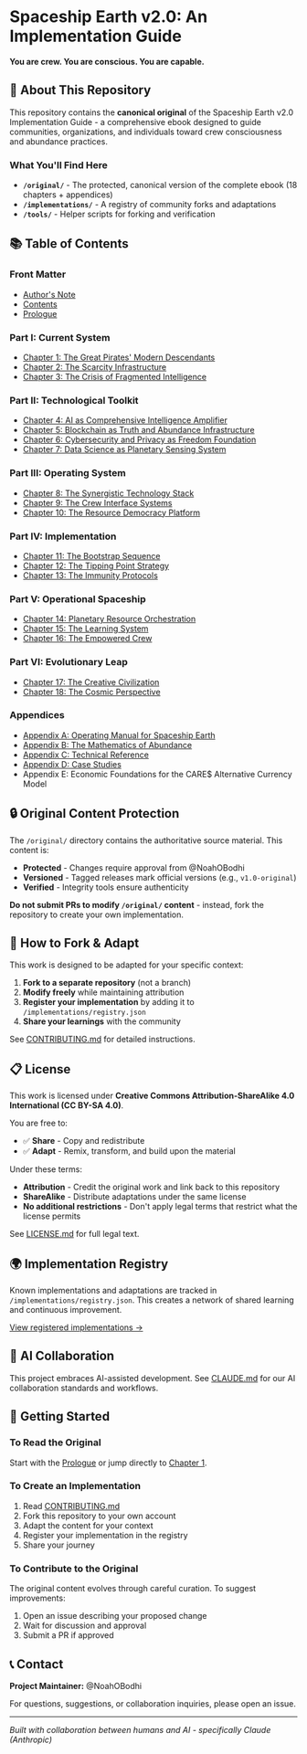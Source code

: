 # Spaceship Earth v2.0: An Implementation Guide

**You are crew. You are conscious. You are capable.**

## 📖 About This Repository

This repository contains the **canonical original** of the Spaceship Earth v2.0 Implementation Guide - a comprehensive ebook designed to guide communities, organizations, and individuals toward crew consciousness and abundance practices.

### What You'll Find Here

- **`/original/`** - The protected, canonical version of the complete ebook (18 chapters + appendices)
- **`/implementations/`** - A registry of community forks and adaptations
- **`/tools/`** - Helper scripts for forking and verification

## 📚 Table of Contents

### Front Matter
- [Author's Note](original/front_matter/00%20-%20Author's%20Note.md)
- [Contents](original/front_matter/00%20-%20Contents.md)
- [Prologue](original/front_matter/00%20-%20Prologue.md)

### Part I: Current System
- [Chapter 1: The Great Pirates' Modern Descendants](original/part_1_current_system/Chapter%201%20The%20Great%20Pirates'%20Modern%20Descendants.md)
- [Chapter 2: The Scarcity Infrastructure](original/part_1_current_system/Chapter%202%20The%20Scarcity%20Infrastructure.md)
- [Chapter 3: The Crisis of Fragmented Intelligence](original/part_1_current_system/Chapter%203%20The%20Crisis%20of%20Fragmented%20Intelligence.md)

### Part II: Technological Toolkit
- [Chapter 4: AI as Comprehensive Intelligence Amplifier](original/part_2_technological_toolkit/Chapter%204%20AI%20as%20Comprehensive%20Intelligence%20Amplifier.md)
- [Chapter 5: Blockchain as Truth and Abundance Infrastructure](original/part_2_technological_toolkit/Chapter%205%20Blockchain%20as%20Truth%20and%20Abundance%20Infrastructure.md)
- [Chapter 6: Cybersecurity and Privacy as Freedom Foundation](original/part_2_technological_toolkit/Chapter%206%20Cybersecurity%20and%20Privacy%20as%20Freedom%20Foundation.md)
- [Chapter 7: Data Science as Planetary Sensing System](original/part_2_technological_toolkit/Chapter%207%20Data%20Science%20as%20Planetary%20Sensing%20System.md)

### Part III: Operating System
- [Chapter 8: The Synergistic Technology Stack](original/part_3_operating_system/Chapter%208%20The%20Synergistic%20Technology%20Stack.md)
- [Chapter 9: The Crew Interface Systems](original/part_3_operating_system/Chapter%209%20The%20Crew%20Interface%20Systems.md)
- [Chapter 10: The Resource Democracy Platform](original/part_3_operating_system/Chapter%2010%20The%20Resource%20Democracy%20Platform.md)

### Part IV: Implementation
- [Chapter 11: The Bootstrap Sequence](original/part_4_implementation/Chapter%2011%20The%20Bootstrap%20Sequence.md)
- [Chapter 12: The Tipping Point Strategy](original/part_4_implementation/Chapter%2012%20The%20Tipping%20Point%20Strategy.md)
- [Chapter 13: The Immunity Protocols](original/part_4_implementation/Chapter%2013%20The%20Immunity%20Protocols.md)

### Part V: Operational Spaceship
- [Chapter 14: Planetary Resource Orchestration](original/part_5_operational_spaceship/Chapter%2014%20Planetary%20Resource%20Orchestration.md)
- [Chapter 15: The Learning System](original/part_5_operational_spaceship/Chapter%2015%20The%20Learning%20System.md)
- [Chapter 16: The Empowered Crew](original/part_5_operational_spaceship/Chapter%2016%20The%20Empowered%20Crew.md)

### Part VI: Evolutionary Leap
- [Chapter 17: The Creative Civilization](original/part_6_evolutionary_leap/Chapter%2017%20The%20Creative%20Civilization.md)
- [Chapter 18: The Cosmic Perspective](original/part_6_evolutionary_leap/Chapter%2018%20The%20Cosmic%20Perspective.md)

### Appendices
- [Appendix A: Operating Manual for Spaceship Earth](original/appendices/X%20-%20APPENDIX%20A%20Operating%20Manual%20for%20Spaceship%20Earth.md)
- [Appendix B: The Mathematics of Abundance](original/appendices/X%20-%20APPENDIX%20B%20The%20Mathematics%20of%20Abundance.md)
- [Appendix C: Technical Reference](original/appendices/X%20-%20APPENDIX%20C%20Technical%20Reference.md)
- [Appendix D: Case Studies](original/appendices/X%20-%20Appendix%20D%20Case%20Studies.md)
- Appendix E: Economic Foundations for the CARE$ Alternative Currency Model

## 🔒 Original Content Protection

The `/original/` directory contains the authoritative source material. This content is:

- **Protected** - Changes require approval from @NoahOBodhi
- **Versioned** - Tagged releases mark official versions (e.g., `v1.0-original`)
- **Verified** - Integrity tools ensure authenticity

**Do not submit PRs to modify `/original/` content** - instead, fork the repository to create your own implementation.

## 🍴 How to Fork & Adapt

This work is designed to be adapted for your specific context:

1. **Fork to a separate repository** (not a branch)
2. **Modify freely** while maintaining attribution
3. **Register your implementation** by adding it to `/implementations/registry.json`
4. **Share your learnings** with the community

See [CONTRIBUTING.md](CONTRIBUTING.md) for detailed instructions.

## 📋 License

This work is licensed under **Creative Commons Attribution-ShareAlike 4.0 International (CC BY-SA 4.0)**.

You are free to:
- ✅ **Share** - Copy and redistribute
- ✅ **Adapt** - Remix, transform, and build upon the material

Under these terms:
- **Attribution** - Credit the original work and link back to this repository
- **ShareAlike** - Distribute adaptations under the same license
- **No additional restrictions** - Don't apply legal terms that restrict what the license permits

See [LICENSE.md](LICENSE.md) for full legal text.

## 🌍 Implementation Registry

Known implementations and adaptations are tracked in `/implementations/registry.json`. This creates a network of shared learning and continuous improvement.

[View registered implementations →](implementations/registry.json)

## 🤖 AI Collaboration

This project embraces AI-assisted development. See [CLAUDE.md](CLAUDE.md) for our AI collaboration standards and workflows.

## 🚀 Getting Started

### To Read the Original

Start with the [Prologue](original/front_matter/00%20-%20Prologue.md) or jump directly to [Chapter 1](original/part_1_current_system/Chapter%201%20The%20Great%20Pirates'%20Modern%20Descendants.md).

### To Create an Implementation

1. Read [CONTRIBUTING.md](CONTRIBUTING.md)
2. Fork this repository to your own account
3. Adapt the content for your context
4. Register your implementation in the registry
5. Share your journey

### To Contribute to the Original

The original content evolves through careful curation. To suggest improvements:

1. Open an issue describing your proposed change
2. Wait for discussion and approval
3. Submit a PR if approved

## 📞 Contact

**Project Maintainer:** @NoahOBodhi

For questions, suggestions, or collaboration inquiries, please open an issue.

---

*Built with collaboration between humans and AI - specifically Claude (Anthropic)*
